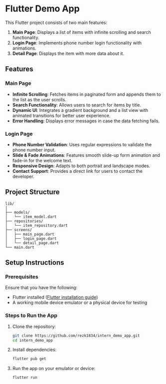 

# Flutter Demo App

This Flutter project consists of two main features:
1. **Main Page**: Displays a list of items with infinite scrolling and search functionality.
2. **Login Page**: Implements phone number login functionality with animations.
2. **Detail Page**: Displays the item with more data about it.

## Features

### Main Page
- **Infinite Scrolling**: Fetches items in paginated form and appends them to the list as the user scrolls.
- **Search Functionality**: Allows users to search for items by title.
- **Dynamic UI**: Integrates a gradient background and a list view with animated transitions for better user experience.
- **Error Handling**: Displays error messages in case the data fetching fails.

### Login Page
- **Phone Number Validation**: Uses regular expressions to validate the phone number input.
- **Slide & Fade Animations**: Features smooth slide-up form animation and fade-in for the welcome text.
- **Responsive Design**: Adapts to both portrait and landscape modes.
- **Contact Support**: Provides a direct link for users to contact the developer.

## Project Structure

```
lib/
│
├── models/
│   └── item_model.dart       
├── repositories/
│   └── item_repository.dart   
├── screens/
│   ├── main_page.dart       
│   ├── login_page.dart      
│   └── detail_page.dart    
└── main.dart                
```
## Setup Instructions

### Prerequisites
Ensure that you have the following:
- Flutter installed ([Flutter installation guide](https://flutter.dev/docs/get-started/install))
- A working mobile device emulator or a physical device for testing

### Steps to Run the App

1. Clone the repository:
   ```bash
   git clone https://github.com/rezk1834/intern_demo_app.git
   cd intern_demo_app
   ```

2. Install dependencies:
   ```bash
   flutter pub get
   ```

3. Run the app on your emulator or device:
   ```bash
   flutter run
   ```



